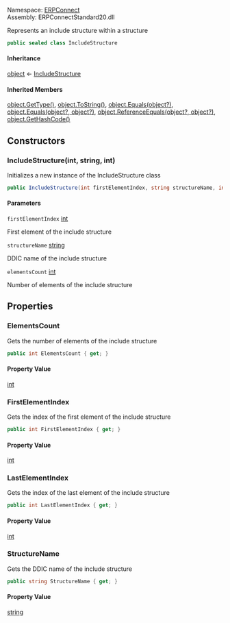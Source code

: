 
Namespace: [ERPConnect](index.md)  
Assembly: ERPConnectStandard20.dll  

Represents an include structure within a structure

```csharp
public sealed class IncludeStructure
```

#### Inheritance

[object](https://learn.microsoft.com/dotnet/api/system.object) ← 
[IncludeStructure](ERPConnect.IncludeStructure.md)

#### Inherited Members

[object.GetType\(\)](https://learn.microsoft.com/dotnet/api/system.object.gettype), 
[object.ToString\(\)](https://learn.microsoft.com/dotnet/api/system.object.tostring), 
[object.Equals\(object?\)](https://learn.microsoft.com/dotnet/api/system.object.equals\#system\-object\-equals\(system\-object\)), 
[object.Equals\(object?, object?\)](https://learn.microsoft.com/dotnet/api/system.object.equals\#system\-object\-equals\(system\-object\-system\-object\)), 
[object.ReferenceEquals\(object?, object?\)](https://learn.microsoft.com/dotnet/api/system.object.referenceequals), 
[object.GetHashCode\(\)](https://learn.microsoft.com/dotnet/api/system.object.gethashcode)

## Constructors

### <a id="ERPConnect_IncludeStructure__ctor_System_Int32_System_String_System_Int32_"></a> IncludeStructure\(int, string, int\)

Initializes a new instance of the IncludeStructure class

```csharp
public IncludeStructure(int firstElementIndex, string structureName, int elementsCount)
```

#### Parameters

`firstElementIndex` [int](https://learn.microsoft.com/dotnet/api/system.int32)

First element of the include structure

`structureName` [string](https://learn.microsoft.com/dotnet/api/system.string)

DDIC name of the include structure

`elementsCount` [int](https://learn.microsoft.com/dotnet/api/system.int32)

Number of elements of the include structure

## Properties

### <a id="ERPConnect_IncludeStructure_ElementsCount"></a> ElementsCount

Gets the number of elements of the include structure

```csharp
public int ElementsCount { get; }
```

#### Property Value

 [int](https://learn.microsoft.com/dotnet/api/system.int32)

### <a id="ERPConnect_IncludeStructure_FirstElementIndex"></a> FirstElementIndex

Gets the index of the first element of the include structure

```csharp
public int FirstElementIndex { get; }
```

#### Property Value

 [int](https://learn.microsoft.com/dotnet/api/system.int32)

### <a id="ERPConnect_IncludeStructure_LastElementIndex"></a> LastElementIndex

Gets the index of the last element of the include structure

```csharp
public int LastElementIndex { get; }
```

#### Property Value

 [int](https://learn.microsoft.com/dotnet/api/system.int32)

### <a id="ERPConnect_IncludeStructure_StructureName"></a> StructureName

Gets the DDIC name of the include structure

```csharp
public string StructureName { get; }
```

#### Property Value

 [string](https://learn.microsoft.com/dotnet/api/system.string)

